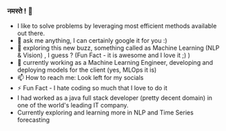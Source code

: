 ### नमस्ते ! 🙏 

<!--
**pachgadehardik/pachgadehardik** is a ✨ _special_ ✨ repository because its `README.md` (this file) appears on your GitHub profile.

Here are some ideas to get you started:

- 
- 🌱 I’m currently learning ...
- 👯 I’m looking to collaborate on ...
- 🤔 I’m looking for help with ...
- 💬 Ask me about ...
- 📫 How to reach me: ...
- 😄 Pronouns: ...
- ⚡ Fun fact: ...
-->
-  I like to solve problems by leveraging most efficient methods available out there. 
- 💬 ask me anything, I can certainly google it for you :)
- 🌱 exploring this new buzz, something called as Machine Learning (NLP & Vision) , I guess ? (Fun Fact - it is awesome and I love it ;) )
- 🔭 currently working as a Machine Learning Engineer, developing and deploying models for the client (yes, MLOps it is)
- 📫 How to reach me: Look left for my socials
- ⚡ Fun Fact - I hate coding so much that I love to do it
- I had worked as a java full stack developer (pretty decent domain) in one of the world's leading IT company. 
- Currently exploring and learning more in NLP and Time Series forecasting
